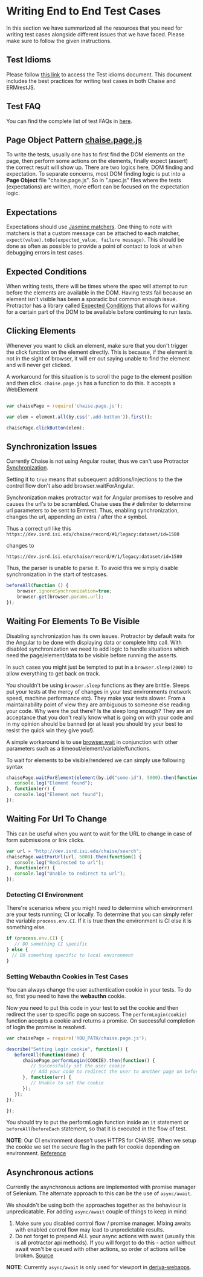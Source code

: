 
# Writing End to End Test Cases

In this section we have summarized all the resources that you need for writing test cases alongside different issues that we have faced. Please make sure to follow the given instructions.

## Test Idioms

Please follow [this link](https://github.com/informatics-isi-edu/ermrestjs/blob/master/docs/dev-docs/test-idioms.md) to access the Test idioms document. This document includes the best practices for writing test cases in both Chaise and ERMrestJS.

## Test FAQ

You can find the complete list of test FAQs in [here](https://github.com/informatics-isi-edu/chaise/blob/master/docs/dev-docs/test-faq.md).

## Page Object Pattern [chaise.page.js](https://github.com/informatics-isi-edu/chaise/blob/master/test/e2e/utils/chaise.page.js)

To write the tests, usually one has to first find the DOM elements on the page, then perform some actions on the elements, finally expect (assert) the correct result will show up. There are two logics here, DOM finding and expectation. To separate concerns, most DOM finding logic is put into a **Page Object** file "chaise.page.js". So in ".spec.js" files where the tests (expectations) are written, more effort can be focused on the expectation logic.

## Expectations

Expectations should use [Jasmine matchers](https://jasmine.github.io/api/2.6/matchers.html). One thing to note with matchers is that a custom message can be attached to each matcher, `expect(value).toBe(expected_value, failure message)`. This should be done as often as possible to provide a point of contact to look at when debugging errors in test cases.


## Expected Conditions

When writing tests, there will be times where the spec will attempt to run before the elements are available in the DOM. Having tests fail because an element isn't visible has been a sporadic but common enough issue. Protractor has a library called [Expected Conditions](http://www.protractortest.org/#/api?view=ProtractorExpectedConditions) that allows for waiting for a certain part of the DOM to be available before continuing to run tests.


## Clicking Elements

Whenever you want to click an element, make sure that you don't trigger the click function on the element directly. This is because, if the element is not in the sight of browser, it will err out saying unable to find the element and will never get clicked.

A workaround for this situation is to scroll the page to the element position and then click. `chaise.page.js` has a function to do this. It accepts a WebElement

```js

var chaisePage = require('chaise.page.js');

var elem = element.all(by.css('.add-button')).first();

chaisePage.clickButton(elem);

```

## Synchronization Issues

Currently Chaise is not using Angular router, thus we can't use Protractor [Synchronization](https://github.com/angular/protractor/blob/9891d430aff477c5feb80ae01b48356866820132/lib/protractor.js#L158).

Setting it to `true` means that subsequent additions/injections to the the control flow don't also add browser.waitForAngular.

Synchronization makes protractor wait for Angular promises to resolve and causes the url's to be scrambled. Chaise uses the `#` delimiter to determine url parameters to be sent to Ermrest. Thus, enabling synchronization, changes the url, appending an extra / after the `#` symbol.

Thus a correct url like this
`https://dev.isrd.isi.edu/chaise/record/#1/legacy:dataset/id=1580`

changes to

`https://dev.isrd.isi.edu/chaise/record/#/1/legacy:dataset/id=1580`

Thus, the parser is unable to parse it. To avoid this we simply disable synchronization in the start of testcases.

```js
beforeAll(function () {
	browser.ignoreSynchronization=true;
	browser.get(browser.params.url);
});
```

## Waiting For Elements To Be Visible

Disabling synchronization has its own issues. Protractor by default waits for the Angular to be done with displaying data or complete http call. With disabled synchronization we need to add logic to handle situations which need the page/element/data to be visible before running the asserts.

In such cases you might just be tempted to put in a `browser.sleep(2000)` to allow everything to get back on track.

You shouldn't be using `browser.sleep` functions as they are brittle. Sleeps put your tests at the mercy of changes in your test environments (network speed, machine performance etc). They make your tests slower. From a maintainability point of view they are ambiguous to someone else reading your code. Why were the put there? Is the sleep long enough? They are an acceptance that you don't really know what is going on with your code and in my opinion should be banned (or at least you should try your best to resist the quick win they give you!).

A simple workaround is to use [browser.wait](http://www.protractortest.org/#/api?view=webdriver.WebDriver.prototype.wait) in conjunction with other parameters such as a timeout/element/variable/functions.

To wait for elements to be visible/rendered we can simply use following syntax

```js
chaisePage.waitForElement(element(by.id("some-id"), 5000).then(function() {
   console.log("Element found");
}, function(err) {
   console.log("Element not found");
});
```

## Waiting For Url To Change

This can be useful when you want to wait for the URL to change in case of form submissions or link clicks.

```js
var url = "http://dev.isrd.isi.edu/chaise/search";
chaisePage.waitForUrl(url, 5000).then(function() {
   console.log("Redirected to url");
}, function(err) {
   console.log("Unable to redirect to url");
});
```

### Detecting CI Environment

There're scenarios where you might need to determine which environment are your tests running; CI or locally. To determine that you can simply refer the variable `process.env.CI`. If it is true then the environment is CI else it is something else.

```js
if (process.env.CI) {
   // DO something CI specific
} else {
  // DO something specific to local environment
}
```

### Setting Webauthn Cookies in Test Cases

You can always change the user authentication cookie in your tests. To do so, first you need to have the **webauthn** cookie.

Now you need to put this code in your test to set the cookie and then redirect the user to specific page on success. The `performLogin(cookie)` function accepts a cookie and returns a promise. On successful completion of login the promise is resolved.

```js
var chaisePage = require('YOU_PATH/chaise.page.js');

describe("Setting Login cookie", function() {
   beforeAll(function(done) {
      chaisePage.performLogin(COOKIE).then(function() {
         // Successfully set the user cookie
         // Add your code to redirect the user to another page on beforeAll
      }, function(err) {
         // Unable to set the cookie
      });
   });
});

});
```

You should try to put the performLogin function inside an `it` statement or `beforeAll`/`beforeEach` statement, so that it is executed in the flow of test.

**NOTE**: Our CI environment doesn't uses HTTPS for CHAISE. When we setup the cookie we set the secure flag in the path for cookie depending on environment. [Reference](http://resources.infosecinstitute.com/securing-cookies-httponly-secure-flags/#gref)

## Asynchronous actions

Currently the asynchronous actions are implemented with promise manager of Selenium.
The alternate approach to this can be the use of `async/await`.

We shouldn't be using both the approaches together as the behaviour is unpredicatable. For adding `async/await` couple of things to keep in mind:
1. Make sure you disabled control flow / promise manager. Mixing awaits with enabled control flow may lead to unpredictable results.
2. Do not forget to prepend ALL your async actions with await (usually this is all protractor api methods). If you will forgot to do this - action without await won't be queued with other actions, so order of actions will be broken. [Source](https://stackoverflow.com/questions/44691940/explain-about-async-await-in-protractor/44701633#44701633)

**NOTE**: Currently `async/await` is only used for viewport in [deriva-webapps](https://github.com/informatics-isi-edu/deriva-webapps/blob/c7ca3e890c7bf73b23c49ac4cbff5ee2733fa93c/test/e2e/utils/common/deriva-webapps.js#L73).
